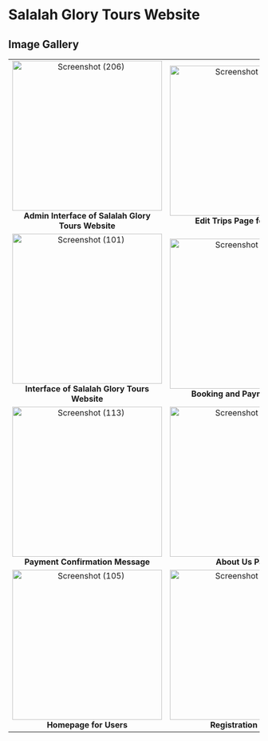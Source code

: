 # Salalah Glory Tours Website

## Image Gallery

<table style="width: 100%; text-align: center; border-spacing: 20px;">
  <tr>
    <td>
      <img src="https://github.com/SAID23S23988/Salalah-Glory-Tours-website/assets/154741482/0e657ecd-7a61-40b6-96eb-8fb4a53f3097" alt="Screenshot (206)" width="300"/>
      <br><b>Admin Interface of Salalah Glory Tours Website</b>
    </td>
    <td>
      <img src="https://github.com/SAID23S23988/Salalah-Glory-Tours-website/assets/154741482/85d14b5b-5618-4be8-a049-5fab6c6451d0" alt="Screenshot (203)" width="300"/>
      <br><b>Edit Trips Page for Admin</b>
    </td>
    <td>
      <img src="https://github.com/SAID23S23988/Salalah-Glory-Tours-website/assets/154741482/dd844192-cf8c-4adf-af04-8ef3670a0ad2" alt="Screenshot (208)" width="300"/>
      <br><b>View Bookings Page for Admin</b>
    </td>
  </tr>
  <tr>
    <td>
      <img src="https://github.com/SAID23S23988/Salalah-Glory-Tours-website/assets/154741482/51dea465-187c-4f61-ab14-7a791969cb1c" alt="Screenshot (101)" width="300"/>
      <br><b>Interface of Salalah Glory Tours Website</b>
    </td>
    <td>
      <img src="https://github.com/SAID23S23988/Salalah-Glory-Tours-website/assets/154741482/d2f68599-393f-44c8-8b6c-cb592bdce371" alt="Screenshot (115)" width="300"/>
      <br><b>Booking and Payment Page</b>
    </td>
    <td>
      <img src="https://github.com/SAID23S23988/Salalah-Glory-Tours-website/assets/154741482/e331d450-41e4-4338-8b0f-69ae4744fc53" alt="Screenshot (114)" width="300"/>
      <br><b>Linking the Trip Price to PayPal</b>
    </td>
  </tr>
  <tr>
    <td>
      <img src="https://github.com/SAID23S23988/Salalah-Glory-Tours-website/assets/154741482/a965876e-981a-4b97-8191-c6452f4dd784" alt="Screenshot (113)" width="300"/>
      <br><b>Payment Confirmation Message</b>
    </td>
    <td>
      <img src="https://github.com/SAID23S23988/Salalah-Glory-Tours-website/assets/154741482/323d7a3f-ecf7-4128-a938-770398589916" alt="Screenshot (110)" width="300"/>
      <br><b>About Us Page</b>
    </td>
    <td>
      <img src="https://github.com/SAID23S23988/Salalah-Glory-Tours-website/assets/154741482/8bb0af35-daf2-4056-9502-6a485b8980e9" alt="Screenshot (106)" width="300"/>
      <br><b>Trips Page</b>
    </td>
  </tr>
  <tr>
    <td>
      <img src="https://github.com/SAID23S23988/Salalah-Glory-Tours-website/assets/154741482/dae2ef79-a1f0-4cb6-af0c-2fd9195b2938" alt="Screenshot (105)" width="300"/>
      <br><b>Homepage for Users</b>
    </td>
    <td>
      <img src="https://github.com/SAID23S23988/Salalah-Glory-Tours-website/assets/154741482/8888b36c-387d-499b-907c-b5953482c4ed" alt="Screenshot (103)" width="300"/>
      <br><b>Registration Page</b>
    </td>
    <td>
      <img src="https://github.com/SAID23S23988/Salalah-Glory-Tours-website/assets/154741482/7e900805-0f17-4841-b28e-96345be991c4" alt="Screenshot (102)" width="300"/>
      <br><b>Login Page</b>
    </td>
  </tr>
</table>



